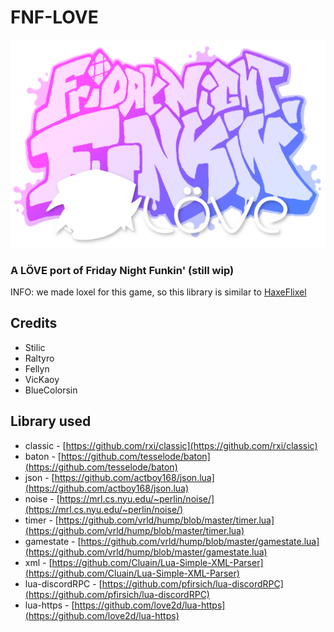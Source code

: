 # FNF-LOVE

![](art/funkin_logo.png)

### A LÖVE port of Friday Night Funkin' (still wip)
INFO: we made loxel for this game, so this library is similar to [HaxeFlixel](https://haxeflixel.com/)

## Credits
- Stilic
- Raltyro
- Fellyn
- VicKaoy
- BlueColorsin

## Library used
- classic - [https://github.com/rxi/classic](https://github.com/rxi/classic)
- baton - [https://github.com/tesselode/baton](https://github.com/tesselode/baton)
- json - [https://github.com/actboy168/json.lua](https://github.com/actboy168/json.lua)
- noise - [https://mrl.cs.nyu.edu/~perlin/noise/](https://mrl.cs.nyu.edu/~perlin/noise/)
- timer - [https://github.com/vrld/hump/blob/master/timer.lua](https://github.com/vrld/hump/blob/master/timer.lua)
- gamestate - [https://github.com/vrld/hump/blob/master/gamestate.lua](https://github.com/vrld/hump/blob/master/gamestate.lua)
- xml - [https://github.com/Cluain/Lua-Simple-XML-Parser](https://github.com/Cluain/Lua-Simple-XML-Parser)
- lua-discordRPC - [https://github.com/pfirsich/lua-discordRPC](https://github.com/pfirsich/lua-discordRPC)
- lua-https - [https://github.com/love2d/lua-https](https://github.com/love2d/lua-https)
